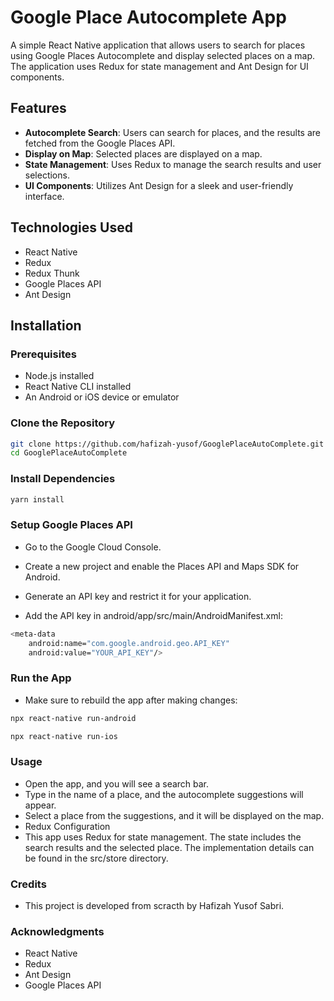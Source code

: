 # Google Place Autocomplete App

A simple React Native application that allows users to search for places using Google Places Autocomplete and display selected places on a map. The application uses Redux for state management and Ant Design for UI components.

## Features

- **Autocomplete Search**: Users can search for places, and the results are fetched from the Google Places API.
- **Display on Map**: Selected places are displayed on a map.
- **State Management**: Uses Redux to manage the search results and user selections.
- **UI Components**: Utilizes Ant Design for a sleek and user-friendly interface.

## Technologies Used

- React Native
- Redux
- Redux Thunk
- Google Places API
- Ant Design

## Installation

### Prerequisites

- Node.js installed
- React Native CLI installed
- An Android or iOS device or emulator

### Clone the Repository

```bash
git clone https://github.com/hafizah-yusof/GooglePlaceAutoComplete.git
cd GooglePlaceAutoComplete
```

### Install Dependencies

```bash
yarn install
```


### Setup Google Places API
- Go to the Google Cloud Console.

- Create a new project and enable the Places API and Maps SDK for Android.

- Generate an API key and restrict it for your application.

- Add the API key in android/app/src/main/AndroidManifest.xml:

```bash
<meta-data
    android:name="com.google.android.geo.API_KEY"
    android:value="YOUR_API_KEY"/>
```

### Run the App
- Make sure to rebuild the app after making changes:

```bash
npx react-native run-android
```

```bash
npx react-native run-ios
```

### Usage
- Open the app, and you will see a search bar.
- Type in the name of a place, and the autocomplete suggestions will appear.
- Select a place from the suggestions, and it will be displayed on the map.
- Redux Configuration
- This app uses Redux for state management. The state includes the search results and the selected place. The implementation details can be found in the src/store directory.


### Credits
- This project is developed from scracth by Hafizah Yusof Sabri.

### Acknowledgments
- React Native
- Redux
- Ant Design
- Google Places API